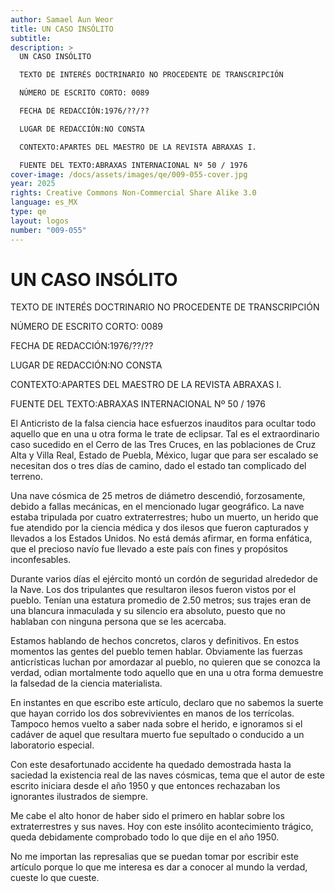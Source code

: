 ```yaml
---
author: Samael Aun Weor
title: UN CASO INSÓLITO
subtitle:
description: >
  UN CASO INSÓLITO

  TEXTO DE INTERÉS DOCTRINARIO NO PROCEDENTE DE TRANSCRIPCIÓN

  NÚMERO DE ESCRITO CORTO: 0089

  FECHA DE REDACCIÓN:1976/??/??

  LUGAR DE REDACCIÓN:NO CONSTA

  CONTEXTO:APARTES DEL MAESTRO DE LA REVISTA ABRAXAS I.

  FUENTE DEL TEXTO:ABRAXAS INTERNACIONAL Nº 50 / 1976
cover-image: /docs/assets/images/qe/009-055-cover.jpg
year: 2025
rights: Creative Commons Non-Commercial Share Alike 3.0
language: es_MX
type: qe
layout: logos
number: "009-055"
---
```

# UN CASO INSÓLITO

TEXTO DE INTERÉS DOCTRINARIO NO PROCEDENTE DE TRANSCRIPCIÓN

NÚMERO DE ESCRITO CORTO: 0089

FECHA DE REDACCIÓN:1976/??/??

LUGAR DE REDACCIÓN:NO CONSTA

CONTEXTO:APARTES DEL MAESTRO DE LA REVISTA ABRAXAS I.

FUENTE DEL TEXTO:ABRAXAS INTERNACIONAL Nº 50 / 1976

El Anticristo de la falsa ciencia hace esfuerzos inauditos para ocultar todo aquello que en una u otra forma le trate de eclipsar. Tal es el extraordinario caso sucedido en el Cerro de las Tres Cruces, en las poblaciones de Cruz Alta y Villa Real, Estado de Puebla, México, lugar que para ser escalado se necesitan dos o tres días de camino, dado el estado tan complicado del terreno.

Una nave cósmica de 25 metros de diámetro descendió, forzosamente, debido a fallas mecánicas, en el mencionado lugar geográfico. La nave estaba tripulada por cuatro extraterrestres; hubo un muerto, un herido que fue atendido por la ciencia médica y dos ilesos que fueron capturados y llevados a los Estados Unidos. No está demás afirmar, en forma enfática, que el precioso navío fue llevado a este país con fines y propósitos inconfesables.

Durante varios días el ejército montó un cordón de seguridad alrededor de la Nave. Los dos tripulantes que resultaron ilesos fueron vistos por el pueblo. Tenían una estatura promedio de 2.50 metros; sus trajes eran de una blancura inmaculada y su silencio era absoluto, puesto que no hablaban con ninguna persona que se les acercaba.

Estamos hablando de hechos concretos, claros y definitivos. En estos momentos las gentes del pueblo temen hablar. Obviamente las fuerzas anticrísticas luchan por amordazar al pueblo, no quieren que se conozca la verdad, odian mortalmente todo aquello que en una u otra forma demuestre la falsedad de la ciencia materialista.

En instantes en que escribo este artículo, declaro que no sabemos la suerte que hayan corrido los dos sobrevivientes en manos de los terrícolas. Tampoco hemos vuelto a saber nada sobre el herido, e ignoramos si el cadáver de aquel que resultara muerto fue sepultado o conducido a un laboratorio especial.

Con este desafortunado accidente ha quedado demostrada hasta la saciedad la existencia real de las naves cósmicas, tema que el autor de este escrito iniciara desde el año 1950 y que entonces rechazaban los ignorantes ilustrados de siempre.

Me cabe el alto honor de haber sido el primero en hablar sobre los extraterrestres y sus naves. Hoy con este insólito acontecimiento trágico, queda debidamente comprobado todo lo que dije en el año 1950.

No me importan las represalias que se puedan tomar por escribir este artículo porque lo que me interesa es dar a conocer al mundo la verdad, cueste lo que cueste.

